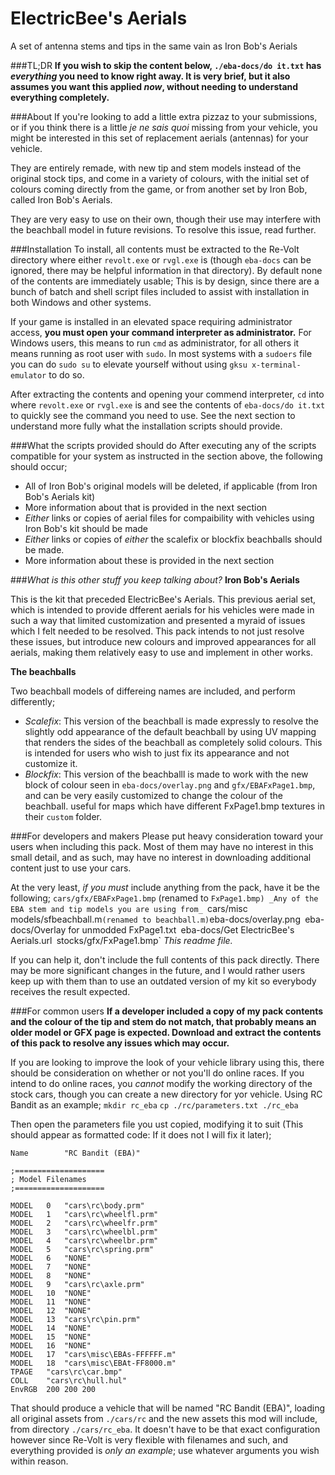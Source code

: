 # ElectricBee's Aerials
A set of antenna stems and tips in the same vain as Iron Bob's Aerials

###TL;DR
**If you wish to skip the content below, `./eba-docs/do it.txt` has _everything_ you need to know right away. It is very brief, but it also assumes you want this applied _now_, without needing to understand everything completely.**

###About
If you're looking to add a little extra pizzaz to your submissions, or if you think there is a little _je ne sais quoi_ missing from your vehicle, you might be interested in this set of replacement aerials (antennas) for your vehicle.

They are entirely remade, with new tip and stem models instead of the original stock tips, and come in a variety of colours, with the initial set of colours coming directly from the game, or from another set by Iron Bob, called Iron Bob's Aerials.

They are very easy to use on their own, though their use may interfere with the beachball model in future revisions. To resolve this issue, read further.

###Installation
To install, all contents must be extracted to the Re-Volt directory where either `revolt.exe` or `rvgl.exe` is (though `eba-docs` can be ignored, there may be helpful information in that directory). By default none of the contents are immediately usable; This is by design, since there are a bunch of batch and shell script files included to assist with installation in both Windows and other systems.

If your game is installed in an elevated space requiring administrator access, **you must open your command interpreter as administrator.** For Windows users, this means to run `cmd` as administrator, for all others it means running as root user with `sudo`. In most systems with a `sudoers` file you can do `sudo su` to elevate yourself without using `gksu x-terminal-emulator` to do so.

After extracting the contents and opening your commend interpreter, `cd` into where `revolt.exe` or `rvgl.exe` is and see the contents of `eba-docs/do it.txt` to quickly see the command you need to use. See the next section to understand more fully what the installation scripts should provide.

###What the scripts provided should do
After executing any of the scripts compatible for your system as instructed in the section above, the following should occur;
* All of Iron Bob's original models will be deleted, if applicable (from Iron Bob's Aerials kit)
 * More information about that is provided in the next section
* _Either_ links or copies of aerial files for compaibility with vehicles using Iron Bob's kit should be made
* _Either_ links or copies of _either_ the scalefix or blockfix beachballs should be made.
 * More information about these is provided in the next section

###_What is this other stuff you keep talking about?_
**Iron Bob's Aerials**

This is the kit that preceded ElectricBee's Aerials. This previous aerial set, which is intended to provide dfferent aerials for his vehicles were made in such a way that limited customization and presented a myraid of issues which I felt needed to be resolved. This pack intends to not just resolve these issues, but introduce new colours and improved appearances for all aerials, making them relatively easy to use and implement in other works.

**The beachballs**

Two beachball models of differeing names are included, and perform differently;
* _Scalefix_: This version of the beachball is made expressly to resolve the slightly odd appearance of the default beachball by using UV mapping that renders the sides of the beachball as completely solid colours. This is intended for users who wish to just fix its appearance and not customize it.
* _Blockfix_: This version of the beachballl is made to work with the new block of colour seen in `eba-docs/overlay.png` and `gfx/EBAFxPage1.bmp`, and can be very easily customized to change the colour of the beachball. useful for maps which have different FxPage1.bmp textures in their `custom` folder.

###For developers and makers
Please put heavy consideration toward your users when including this pack. Most of them may have no interest in this small detail, and as such, may have no interest in downloading additional content just to use your cars.

At the very least, _if you must_ include anything from the pack, have it be the following;
`cars/gfx/EBAFxPage1.bmp` (renamed to `FxPage1.bmp)
_Any of the EBA stem and tip models you are using from_ `cars/misc`
`models/sfbeachball.m` (renamed to beachball.m)
`eba-docs/overlay.png`
`eba-docs/Overlay for unmodded FxPage1.txt`
`eba-docs/Get ElectricBee's Aerials.url`
`stocks/gfx/FxPage1.bmp`
_This readme file._

If you can help it, don't include the full contents of this pack directly. There may be more significant changes in the future, and I would rather users keep up with them than to use an outdated version of my kit so everybody receives the result expected.

###For common users
**If a developer included a copy of my pack contents and the colour of the tip and stem do not match, that probably means an older model or GFX page is expected. Download and extract the contents of this pack to resolve any issues which may occur.**

If you are looking to improve the look of your vehicle library using this, there should be consideration on whether or not you'll do online races. If you intend to do online races, you _cannot_ modify the working directory of the stock cars, though you can create a new directory for yor vehicle. Using RC Bandit as an example;
`mkdir rc_eba`
`cp ./rc/parameters.txt ./rc_eba`

Then open the parameters file you ust copied, modifying it to suit (This should appear as formatted code: If it does not I will fix it later);
```
Name      	"RC Bandit (EBA)"

;====================
; Model Filenames
;====================

MODEL 	0 	"cars\rc\body.prm"
MODEL 	1 	"cars\rc\wheelfl.prm"
MODEL 	2 	"cars\rc\wheelfr.prm"
MODEL 	3 	"cars\rc\wheelbl.prm"
MODEL 	4 	"cars\rc\wheelbr.prm"
MODEL 	5 	"cars\rc\spring.prm"
MODEL 	6 	"NONE"
MODEL 	7 	"NONE"
MODEL 	8 	"NONE"
MODEL 	9 	"cars\rc\axle.prm"
MODEL 	10 	"NONE"
MODEL 	11 	"NONE"
MODEL 	12 	"NONE"
MODEL 	13 	"cars\rc\pin.prm"
MODEL 	14 	"NONE"
MODEL 	15 	"NONE"
MODEL 	16 	"NONE"
MODEL 	17 	"cars\misc\EBAs-FFFFFF.m"
MODEL 	18 	"cars\misc\EBAt-FF8000.m"
TPAGE 	"cars\rc\car.bmp"
COLL 	"cars\rc\hull.hul"
EnvRGB 	200 200 200
```

That should produce a vehicle that will be named "RC Bandit (EBA)", loading all original assets from `./cars/rc` and the new assets this mod will include, from directory `./cars/rc_eba`. It doesn't have to be that exact configuration however since Re-Volt is very flexible with filenames and such, and everything provided is _only an example_; use whatever arguments you wish within reason.
